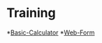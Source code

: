 # Training

*[Basic-Calculator](https://github.com/Parthipan-olt/Training/tree/master/JS/1.Basic-Calculator/src/index.html)
*[Web-Form](https://github.com/Parthipan-olt/Training/tree/master/JS/2.Web-Form/src/index.html)